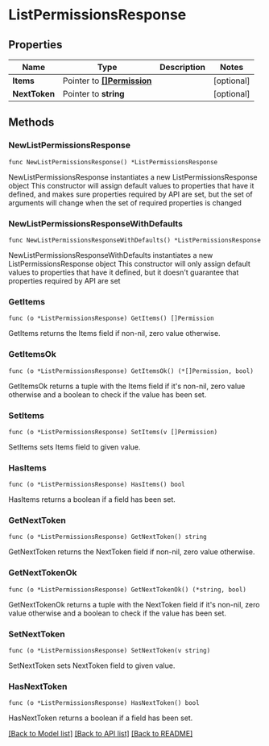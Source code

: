 # ListPermissionsResponse

## Properties

Name | Type | Description | Notes
------------ | ------------- | ------------- | -------------
**Items** | Pointer to [**[]Permission**](Permission.md) |  | [optional] 
**NextToken** | Pointer to **string** |  | [optional] 

## Methods

### NewListPermissionsResponse

`func NewListPermissionsResponse() *ListPermissionsResponse`

NewListPermissionsResponse instantiates a new ListPermissionsResponse object
This constructor will assign default values to properties that have it defined,
and makes sure properties required by API are set, but the set of arguments
will change when the set of required properties is changed

### NewListPermissionsResponseWithDefaults

`func NewListPermissionsResponseWithDefaults() *ListPermissionsResponse`

NewListPermissionsResponseWithDefaults instantiates a new ListPermissionsResponse object
This constructor will only assign default values to properties that have it defined,
but it doesn't guarantee that properties required by API are set

### GetItems

`func (o *ListPermissionsResponse) GetItems() []Permission`

GetItems returns the Items field if non-nil, zero value otherwise.

### GetItemsOk

`func (o *ListPermissionsResponse) GetItemsOk() (*[]Permission, bool)`

GetItemsOk returns a tuple with the Items field if it's non-nil, zero value otherwise
and a boolean to check if the value has been set.

### SetItems

`func (o *ListPermissionsResponse) SetItems(v []Permission)`

SetItems sets Items field to given value.

### HasItems

`func (o *ListPermissionsResponse) HasItems() bool`

HasItems returns a boolean if a field has been set.

### GetNextToken

`func (o *ListPermissionsResponse) GetNextToken() string`

GetNextToken returns the NextToken field if non-nil, zero value otherwise.

### GetNextTokenOk

`func (o *ListPermissionsResponse) GetNextTokenOk() (*string, bool)`

GetNextTokenOk returns a tuple with the NextToken field if it's non-nil, zero value otherwise
and a boolean to check if the value has been set.

### SetNextToken

`func (o *ListPermissionsResponse) SetNextToken(v string)`

SetNextToken sets NextToken field to given value.

### HasNextToken

`func (o *ListPermissionsResponse) HasNextToken() bool`

HasNextToken returns a boolean if a field has been set.


[[Back to Model list]](../README.md#documentation-for-models) [[Back to API list]](../README.md#documentation-for-api-endpoints) [[Back to README]](../README.md)


